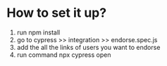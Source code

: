 # How to set it up?
1. run npm install 
2. go to cypress >> integration >> endorse.spec.js
3. add the all the links of users you want to endorse
4. run command npx cypress open
